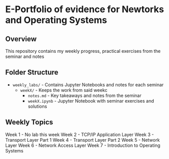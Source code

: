 # E-Portfolio of evidence for Newtorks and Operating Systems 

## Overview
This repository contains my weekly progress, practical exercises from the seminar and notes 

## Folder Structure
- `weekly_labs/` - Contains Jupyter Notebooks and notes for each seminar
  - `weekX/` - Keeps the work from said weekc
    - `notes.md` - Key takeaways and notes from the seminar
    - `weekX.ipynb` - Jupyter Notebook with seminar exercises and solutions

## Weekly Topics

Week 1 - No lab this week 
Week 2 - TCP/IP Application Layer 
Week 3 - Transport Layer Part 1 
Week 4 - Transport Layer Part 2 
Week 5 - Network Layer 
Week 6 - Network Access Layer 
Week 7 - Introduction to Operating Systems 
